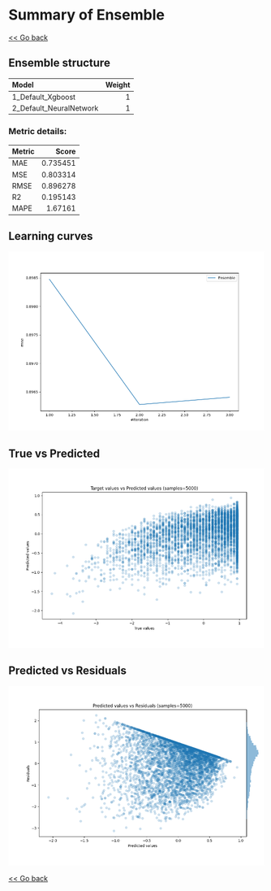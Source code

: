 # Summary of Ensemble

[<< Go back](../README.md)


## Ensemble structure
| Model                   |   Weight |
|:------------------------|---------:|
| 1_Default_Xgboost       |        1 |
| 2_Default_NeuralNetwork |        1 |

### Metric details:
| Metric   |    Score |
|:---------|---------:|
| MAE      | 0.735451 |
| MSE      | 0.803314 |
| RMSE     | 0.896278 |
| R2       | 0.195143 |
| MAPE     | 1.67161  |



## Learning curves
![Learning curves](learning_curves.png)
## True vs Predicted

![True vs Predicted](true_vs_predicted.png)


## Predicted vs Residuals

![Predicted vs Residuals](predicted_vs_residuals.png)



[<< Go back](../README.md)
